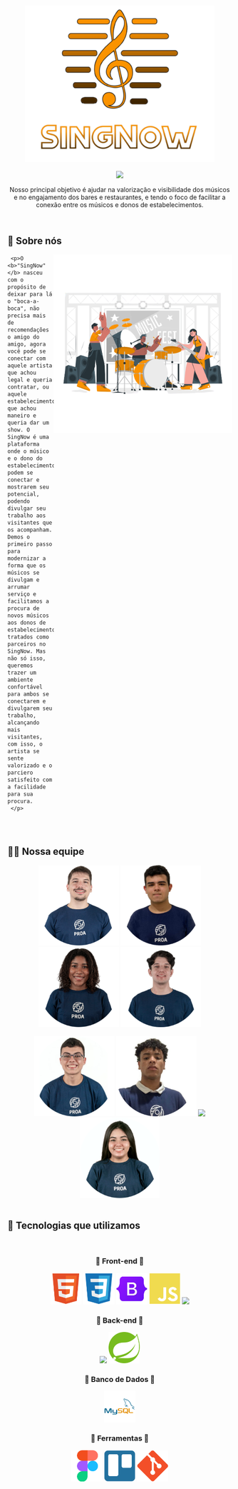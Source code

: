 
<!--Header-->
<div align="center"> 
  <img src="logo.png" height="350">
  <br>
  <br>
    <img src="https://readme-typing-svg.herokuapp.com?size=30&duration=6000&color=FA9201&center=true&vCenter=true&width=500&lines=SingNow%2C+Mostre+seu+potencial!">
</div>
<div align="center">
  <p>Nosso principal objetivo é ajudar na valorização e visibilidade dos músicos e no engajamento dos bares e restaurantes, e tendo o foco de facilitar a conexão entre os músicos e donos de estabelecimentos.</p>
</div>

<br>

<!--Sobre nós-->
<div>
  <h2>🎤 Sobre nós</h2>
  
  <div> 
  
  <img align="right" src="Music_festival.png" height="400px">
  
     <p>O <b>"SingNow"</b> nasceu com o propósito de deixar para lá o "boca-a-boca", não precisa mais de recomendações o amigo do amigo, agora você pode se conectar com aquele artista que achou legal e queria contratar, ou aquele estabelecimento que achou maneiro e queria dar um show. O SingNow é uma plataforma onde o músico e o dono do estabelecimento podem se conectar e mostrarem seu potencial, podendo divulgar seu trabalho aos visitantes que os acompanham. Demos o primeiro passo para modernizar a forma que os músicos se divulgam e arrumar serviço e facilitamos a procura de novos músicos aos donos de estabelecimentos, tratados como parceiros no SingNow. Mas não só isso, queremos trazer um ambiente confortável para ambos se conectarem e divulgarem seu trabalho, alcançando mais visitantes, com isso, o artista se sente valorizado e o parciero satisfeito com a facilidade para sua procura.
	 </p>
  </div>
  
</div>

<br>
<br>

<!--Nossa equipe -->
<div>
	<h2> 👨‍🎤 Nossa equipe </h2>
	<div align="center">
		<a href="" target="_blank"><img src="Gustavo.png" height="180"></a>
		<a href="" target="_blank"><img src="Kauã.png" height="180"></a>
		<a href="" target="_blank"><img src="Fabiola.png" height="180"></a>
		<a href="" target="_blank"><img src="Filipe.jpg" height="180"></a>
	</div>
	<br>
	<div align="center">
		<a href="" target="_blank"><img src="Italo.png" height="180"></a>
		<a href="" target="_blank"><img src="Richard.png" height="180"></a>
		<a href="" target="_blank"><img src="Victor.png" height="180"></a>
		<a href="" target="_blank"><img src="Vitoria.png" height="180"></a>
	</div>
	
</div>

<br>

<!-- Tecnologias -->

<div>
	<h2> 🎸 Tecnologias que utilizamos</h2>
	<br>
   	<div align="center">
	<h3> 🎼 Front-end 🎼</h3>
	<img height="70" src="https://raw.githubusercontent.com/devicons/devicon/master/icons/html5/html5-original.svg">
	<img height="70" src="https://raw.githubusercontent.com/devicons/devicon/master/icons/css3/css3-original.svg">
	<img height="70" src="https://github.com/devicons/devicon/blob/master/icons/bootstrap/bootstrap-original.svg">
	<img height="70" src="https://raw.githubusercontent.com/devicons/devicon/master/icons/javascript/javascript-plain.svg">
        <img height="70" src="https://icongr.am/devicon/react-original.svg?size=100&color=000000" >
	<h3> 🎼 Back-end 🎼</h3>
	<img height="70" src="https://icongr.am/devicon/java-original.svg?size=66&color=000000">
	<img height="70" src="https://github.com/devicons/devicon/blob/master/icons/spring/spring-original.svg">
	<h3> 🎼 Banco de Dados 🎼</h3>
	<img height="70" src="https://github.com/devicons/devicon/blob/master/icons/mysql/mysql-original-wordmark.svg">
	<h3> 🎼 Ferramentas 🎼</h3>
	<img height="70" src="https://raw.githubusercontent.com/devicons/devicon/master/icons/figma/figma-original.svg" >
        <img height="70" src="https://raw.githubusercontent.com/devicons/devicon/master/icons/trello/trello-plain.svg" >
        <img height="70" src="https://raw.githubusercontent.com/devicons/devicon/master/icons/git/git-plain.svg" >
  </div>
